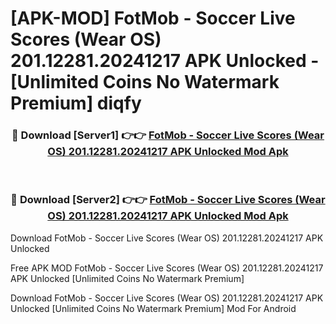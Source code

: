 # [APK-MOD] FotMob - Soccer Live Scores (Wear OS) 201.12281.20241217 APK Unlocked - [Unlimited Coins No Watermark Premium] diqfy



<div align="center">
<h3>🔴 Download [Server1] 👉👉 <a href="https://momento.my/?title=FotMob_-_Soccer_Live_Scores_(Wear_OS)_201.12281.20241217_APK_Unlocked">FotMob - Soccer Live Scores (Wear OS) 201.12281.20241217 APK Unlocked Mod Apk</a></h3><br>

<h3>🔴 Download [Server2] 👉👉 <a href="https://momento.my/?title=FotMob_-_Soccer_Live_Scores_(Wear_OS)_201.12281.20241217_APK_Unlocked">FotMob - Soccer Live Scores (Wear OS) 201.12281.20241217 APK Unlocked Mod Apk</a></h3>
</div>



Download FotMob - Soccer Live Scores (Wear OS) 201.12281.20241217 APK Unlocked 

Free APK MOD FotMob - Soccer Live Scores (Wear OS) 201.12281.20241217 APK Unlocked [Unlimited Coins No Watermark Premium]

Download FotMob - Soccer Live Scores (Wear OS) 201.12281.20241217 APK Unlocked [Unlimited Coins No Watermark Premium] Mod For Android
